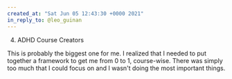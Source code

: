 ```yaml
---
created_at: "Sat Jun 05 12:43:30 +0000 2021"
in_reply_to: @leo_guinan
---
```


4. ADHD Course Creators

This is probably the biggest one for me. I realized that I needed to put together a framework to get me from 0 to 1, course-wise. There was simply too much that I could focus on and I wasn't doing the most important things.